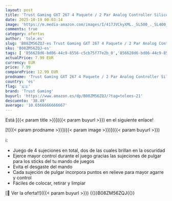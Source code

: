 ```yaml
---
layout: post
title: 'Trust Gaming GXT 267 4 Paquete / 2 Par Analog Controller Silicona Palo Grips Cap Joystick Thumb Grips Funda para Mando Xbox Series X/S  Negro'
date: 2025-10-19 00:03:14
image: 'https://m.media-amazon.com/images/I/417JVCkyXML._SL500_._SL400_.jpg'
comments: true
category: ofertas
author: 'tole.es'
slug: 'B08ZM56ZQJ-es Trust Gaming GXT 267 4 Paquete / 2 Par Analog Controller...'
sku: 'B08ZM56ZQJ-es'
tags: [ '856628d6-bd06-44c9-8556-c5cb75f77e2b_0','856628d6-bd06-44c9-8556-c5cb75f77e2b_3701','856628d6-bd06-44c9-8556-c5cb75f77e2b_8201','Accesorios','Accesorios para PS4, Xbox One y Nintendo Switch','Accesorios para Xbox One','Agarres para el pulgar para Xbox One','Arborist Merchandising Root','Electrónica','Hardware y juegos para Xbox One','Self Service','Special Features Stores','Videojuegos','trust gaming','xbox','🇪🇸', ]
actualPrice: 7.99 EUR
currency: EUR
price: 7.99
comparePrice: 12.99 EUR
prodname: 'Trust Gaming GXT 267 4 Paquete / 2 Par Analog Controller Silicona Palo Grips Cap Joystick Thumb Grips Funda para Mando Xbox Series X/S  Negro'
country: 'es'
flag: '🇪🇸'
brand: 'Trust Gaming'
buyurl: 'https://www.amazon.es/dp/B08ZM56ZQJ/?tag=tolees-21'
descuento: '38.49'
average: '10.6566666666667'
---
```


Está [{{< param title >}}]({{< param buyurl >}}) en el siguiente enlace!

[![{{< param prodname >}}]({{< param image >}})]({{< param buyurl >}})

ℹ️:

- Juego de 4 sujeciones en total, dos de las cuales brillan en la oscuridad
- Ejerce mayor control durante el juego gracias las sujeciones de pulgar para los sticks del tu mando de juegos
- Evita el desgaste del mando
- Cada sujeción de pulgar incorpora puntos en relieve para mayor agarre y control
- Fáciles de colocar, retirar y limpiar

[🛒 Ver la oferta!!]({{< param buyurl >}})
{{<world>}}B08ZM56ZQJ{{</world>}}
